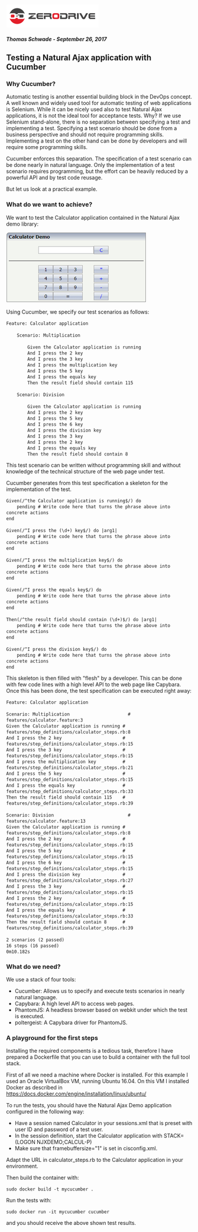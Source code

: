 ![](logo_s.png)

##### Thomas Schwade - September 26, 2017

## Testing a Natural Ajax application with Cucumber

### Why Cucumber?

Automatic testing is another essential building block in the DevOps concept. A well known and widely used tool for automatic testing of web applications  is Selenium. While it can be nicely used also to test Natural Ajax applications, it is not the ideal tool for acceptance tests. Why? If we use Selenium stand-alone, there is no separation between specifying a test and implementing a test. Specifying a test scenario should be done from a business perspective and should not require programming skills. Implementing a test on the other hand can be done by developers and will require some programming skills.

Cucumber enforces this separation. The specification of a test scenario can be done nearly in natural language. Only the implementation of a test scenario requires programming, but the effort can be heavily reduced by a powerful API and by test code reusage.

But let us look at a practical example.

### What do we want to achieve?

We want to test the Calculator application contained in the Natural Ajax demo library:

![](NJXCucumber01.png)

Using Cucumber, we specify our test scenarios as follows:

	Feature: Calculator application

		Scenario: Multiplication

			Given the Calculator application is running
    		And I press the 2 key
    		And I press the 3 key
    		And I press the multiplication key
    		And I press the 5 key
    		And I press the equals key
    		Then the result field should contain 115

		Scenario: Division

    		Given the Calculator application is running
    		And I press the 2 key
    		And I press the 5 key
    		And I press the 6 key
    		And I press the division key
    		And I press the 3 key
    		And I press the 2 key
    		And I press the equals key
    		Then the result field should contain 8

This test scenario can be written without programming skill and without knowledge of the technical structure of the web page under test.

Cucumber generates from this test specification a skeleton for the implementation of the test.

	Given(/^the Calculator application is running$/) do
  		pending # Write code here that turns the phrase above into concrete actions
	end

	Given(/^I press the (\d+) key$/) do |arg1|
  		pending # Write code here that turns the phrase above into concrete actions
	end

	Given(/^I press the multiplication key$/) do
  		pending # Write code here that turns the phrase above into concrete actions
	end

	Given(/^I press the equals key$/) do
  		pending # Write code here that turns the phrase above into concrete actions
	end

	Then(/^the result field should contain (\d+)$/) do |arg1|
  		pending # Write code here that turns the phrase above into concrete actions
	end

	Given(/^I press the division key$/) do
  		pending # Write code here that turns the phrase above into concrete actions
	end

This skeleton is then filled with "flesh" by a developer. This can be done with few code lines with a high level API to the web page like Capybara. Once this has been done, the test specification can be executed right away:

	Feature: Calculator application

	Scenario: Multiplication                      # features/calculator.feature:3
    Given the Calculator application is running # features/step_definitions/calculator_steps.rb:8
    And I press the 2 key                       # features/step_definitions/calculator_steps.rb:15
    And I press the 3 key                       # features/step_definitions/calculator_steps.rb:15
    And I press the multiplication key          # features/step_definitions/calculator_steps.rb:21
    And I press the 5 key                       # features/step_definitions/calculator_steps.rb:15
    And I press the equals key                  # features/step_definitions/calculator_steps.rb:33
    Then the result field should contain 115    # features/step_definitions/calculator_steps.rb:39
	
	Scenario: Division                            # features/calculator.feature:13
    Given the Calculator application is running # features/step_definitions/calculator_steps.rb:8
    And I press the 2 key                       # features/step_definitions/calculator_steps.rb:15
    And I press the 5 key                       # features/step_definitions/calculator_steps.rb:15
    And I press the 6 key                       # features/step_definitions/calculator_steps.rb:15
    And I press the division key                # features/step_definitions/calculator_steps.rb:27
    And I press the 3 key                       # features/step_definitions/calculator_steps.rb:15
    And I press the 2 key                       # features/step_definitions/calculator_steps.rb:15
    And I press the equals key                  # features/step_definitions/calculator_steps.rb:33
    Then the result field should contain 8      # features/step_definitions/calculator_steps.rb:39

	2 scenarios (2 passed)
	16 steps (16 passed)
	0m10.182s

### What do we need?

We use a stack of four tools:

- Cucumber: Allows us to specify and execute tests scenarios in nearly natural language.
- Capybara: A high level API to access web pages.
- PhantomJS: A headless browser based on webkit under which the test is executed.
- poltergeist: A Capybara driver for PhantomJS.

### A playground for the first steps

Installing the required components is a tedious task, therefore I have prepared a Dockerfile that you can use to build a container with the full tool stack.

First of all we need a machine where Docker is installed. For this example I used an Oracle VirtualBox VM, running Ubuntu 16.04. On this VM I installed Docker as described in https://docs.docker.com/engine/installation/linux/ubuntu/

To run the tests, you should have the Natural Ajax Demo application configured in the following way:

- Have a session named Calculator in your sessions.xml that is preset with user ID and password of a test user.
- In the session definition, start the Calculator application with STACK=(LOGON NJXDEMO;CALCUL-P)
- Make sure that framebuffersize="1" is set in cisconfig.xml.

Adapt the URL in calculator_steps.rb to the Calculator application in your environment.

Then build the container with:

	sudo docker build -t mycucumber .

Run the tests with:

	sudo docker run -it mycucumber cucumber

and you should receive the above shown test results.
